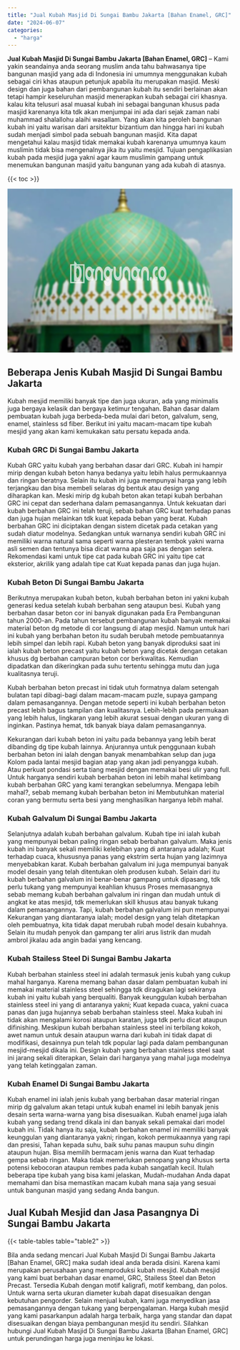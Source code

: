 ```yaml
---
title: "Jual Kubah Masjid Di Sungai Bambu Jakarta [Bahan Enamel, GRC]"
date: "2024-06-07"
categories: 
  - "harga"
---
```


**Jual Kubah Masjid Di Sungai Bambu Jakarta \[Bahan Enamel, GRC\]** – Kami yakin seandainya anda seorang muslim anda tahu bahwasanya tipe bangunan masjid yang ada di Indonesia ini umumnya menggunakan kubah sebagai ciri khas ataupun petunjuk apabila itu merupakan masjid. Meski design dan juga bahan dari pembangunan kubah itu sendiri berlainan akan tetapi hampir keseluruhan masjid menerapkan kubah sebagai ciri khasnya. kalau kita telusuri asal muasal kubah ini sebagai bangunan khusus pada masjid karenanya kita tdk akan menjumpai ini ada dari sejak zaman nabi muhammad shalallohu alaihi wasallam. Yang akan kita peroleh bangunan kubah ini yaitu warisan dari arsitektur bizantium dan hingga hari ini kubah sudah menjadi simbol pada sebuah bangunan masjid. Kita dapat mengetahui kalau masjid tidak memakai kubah karenanya umumnya kaum muslimin tidak bisa mengenalnya jika itu yaitu mesjid. Tujuan pengaplikasian kubah pada mesjid juga yakni agar kaum muslimin gampang untuk menemukan bangunan masjid yaitu bangunan yang ada kubah di atasnya.

{{< toc >}}

![Jual Kubah Masjid Di Sungai Bambu Jakarta [Bahan Enamel, GRC]](/images/jual-kubah-masjid-42.png)

## Beberapa Jenis Kubah Masjid Di Sungai Bambu Jakarta

Kubah mesjid memiliki banyak tipe dan juga ukuran, ada yang minimalis juga bergaya kelasik dan bergaya ketimur tengahan. Bahan dasar dalam pembuatan kubah juga berbeda-beda mulai dari beton, galvalum, seng, enamel, stainless sd fiber. Berikut ini yaitu macam-macam tipe kubah mesjid yang akan kami kemukakan satu persatu kepada anda.

### Kubah GRC Di Sungai Bambu Jakarta

Kubah GRC yaitu kubah yang berbahan dasar dari GRC. Kubah ini hampir mirip dengan kubah beton hanya bedanya yaitu lebih halus permukaannya dan ringan beratnya. Selain itu kubah ini juga mempunyai harga yang lebih terjangkau dan bisa membeli selaras dg bentuk atau design yang diharapkan kan. Meski mirip dg kubah beton akan tetapi kubah berbahan GRC ini cepat dan sederhana dalam pemasangannya. Untuk kekuatan dari kubah berbahan GRC ini telah teruji, sebab bahan GRC kuat terhadap panas dan juga hujan melainkan tdk kuat kepada beban yang berat. Kubah berbahan GRC ini diciptakan dengan sistem dicetak pada cetakan yang sudah diatur modelnya. Sedangkan untuk warnanya sendiri kubah GRC ini memiliki warna natural sama seperti warna plesteran tembok yakni warna asli semen dan tentunya bisa dicat warna apa saja pas dengan selera. Rekomendasi kami untuk tipe cat pada kubah GRC ini yaitu tipe cat eksterior, akrilik yang adalah tipe cat Kuat kepada panas dan juga hujan.

### Kubah Beton Di Sungai Bambu Jakarta

Berikutnya merupakan kubah beton, kubah berbahan beton ini yakni kubah generasi kedua setelah kubah berbahan seng ataupun besi. Kubah yang berbahan dasar beton cor ini banyak digunakan pada Era Pembangunan tahun 2000-an. Pada tahun tersebut pembangunan kubah banyak memakai material beton dg metode di cor langsung di atap mesjid. Namun untuk hari ini kubah yang berbahan beton itu sudah berubah metode pembuatannya lebih simpel dan lebih rapi. Kubah beton yang banyak diproduksi saat ini ialah kubah beton precast yaitu kubah beton yang dicetak dengan cetakan khusus dg berbahan campuran beton cor berkwalitas. Kemudian dipadatkan dan dikeringkan pada suhu tertentu sehingga mutu dan juga kualitasnya teruji.

Kubah berbahan beton precast ini tidak utuh formatnya dalam setengah bulatan tapi dibagi-bagi dalam macam-macam puzle, supaya gampang dalam pemasangannya. Dengan metode seperti ini kubah berbahan beton precast lebih bagus tampilan dan kualitasnya. Lebih-lebih pada permukaan yang lebih halus, lingkaran yang lebih akurat sesuai dengan ukuran yang di inginkan. Pastinya hemat, tdk banyak biaya dalam pemasangannya.

Kekurangan dari kubah beton ini yaitu pada bebannya yang lebih berat dibanding dg tipe kubah lainnya. Anjurannya untuk penggunaan kubah berbahan beton ini ialah dengan banyak menambahkan selup dan juga Kolom pada lantai mesjid bagian atap yang akan jadi penyangga kubah. Atau perkuat pondasi serta tiang mesjid dengan memakai besi ulir yang full. Untuk harganya sendiri kubah berbahan beton ini lebih mahal ketimbang kubah berbahan GRC yang kami terangkan sebelumnya. Mengapa lebih mahal?, sebab memang kubah berbahan beton ini Membutuhkan material coran yang bermutu serta besi yang menghasilkan harganya lebih mahal.

### Kubah Galvalum Di Sungai Bambu Jakarta

Selanjutnya adalah kubah berbahan galvalum. Kubah tipe ini ialah kubah yang mempunyai beban paling ringan sebab berbahan galvalum. Maka jenis kubah ini banyak sekali memiliki kelebihan yang di antaranya adalah; Kuat terhadap cuaca, khususnya panas yang ekstrim serta hujan yang lazimnya menyebabkan karat. Kubah berbahan galvalum ini juga mempunyai banyak model desain yang telah ditentukan oleh produsen kubah. Selain dari itu kubah berbahan galvalum ini benar-benar gampang untuk dipasang, tdk perlu tukang yang mempunyai keahlian khusus Proses memasangnya sebab memang kubah berbahan galvalum ini ringan dan mudah untuk di angkat ke atas mesjid, tdk memerlukan skill khusus atau banyak tukang dalam pemasangannya. Tapi, kubah berbahan galvalum ini pun mempunyai Kekurangan yang diantaranya ialah; model design yang telah ditetapkan oleh pembuatnya, kita tidak dapat merubah rubah model desain kubahnya. Selain itu mudah penyok dan gampang ter aliri arus listrik dan mudah ambrol jikalau ada angin badai yang kencang.

### Kubah Stailess Steel Di Sungai Bambu Jakarta

Kubah berbahan stainless steel ini adalah termasuk jenis kubah yang cukup mahal harganya. Karena memang bahan dasar dalam pembuatan kubah ini memakai material stainless steel sehingga tdk diragukan lagi sekiranya kubah ini yaitu kubah yang berqualiti. Banyak keunggulan kubah berbahan stainless steel ini yang di antaranya yakni; Kuat kepada cuaca, yakni cuaca panas dan juga hujannya sebab berbahan stainless steel. Maka kubah ini tidak akan mengalami korosi ataupun karatan, juga tdk perlu dicat ataupun difinishing. Meskipun kubah berbahan stainless steel ini terbilang kokoh, awet namun untuk desain ataupun warna dari kubah ini tidak dapat di modifikasi, desainnya pun telah tdk popular lagi pada dalam pembangunan mesjid-mesjid dikala ini. Design kubah yang berbahan stainless steel saat ini jarang sekali diterapkan, Selain dari harganya yang mahal juga modelnya yang telah ketinggalan zaman.

### Kubah Enamel Di Sungai Bambu Jakarta

Kubah enamel ini ialah jenis kubah yang berbahan dasar material ringan mirip dg galvalum akan tetapi untuk kubah enamel ini lebih banyak jenis desain serta warna-warna yang bisa disesuaikan. Kubah enamel juga ialah kubah yang sedang trend dikala ini dan banyak sekali pemakai dari model kubah ini. Tidak hanya itu saja, kubah berbahan enamel ini memiliki banyak keunggulan yang diantaranya yakni; ringan, kokoh permukaannya yang rapi dan presisi, Tahan kepada suhu, baik suhu panas maupun suhu dingin ataupun hujan. Bisa memilih bermacam jenis warna dan Kuat terhadap gempa sebab ringan. Maka tidak memerlukan penopang yang khusus serta potensi kebocoran ataupun rembes pada kubah sangatlah kecil. Itulah beberapa tipe kubah yang bisa kami jelaskan, Mudah-mudahan Anda dapat memahami dan bisa memastikan macam kubah mana saja yang sesuai untuk bangunan masjid yang sedang Anda bangun.

## Jual Kubah Mesjid dan Jasa Pasangnya Di Sungai Bambu Jakarta

{{< table-tables table="table2" >}}

Bila anda sedang mencari Jual Kubah Masjid Di Sungai Bambu Jakarta \[Bahan Enamel, GRC\] maka sudah ideal anda berada disini. Karena kami merupakan perusahaan yang memproduksi kubah mesjid. Kubah mesjid yang kami buat berbahan dasar enamel, GRC, Stailess Steel dan Beton Precast. Tersedia Kubah dengan motif kaligrafi, motif kembang, dan polos. Untuk warna serta ukuran diameter kubah dapat disesuaikan dengan kebutuhan pengorder. Selain menjual kubah, kami juga menyedikan jasa pemasangannya dengan tukang yang berpengalaman. Harga kubah mesjid yang kami pasarkanpun adalah harga terbaik, harga yang standar dan dapat disesuaikan dengan biaya pembangunan mesjid itu sendiri. Silahkan hubungi Jual Kubah Masjid Di Sungai Bambu Jakarta \[Bahan Enamel, GRC\] untuk perundingan harga juga meninjau ke lokasi.
